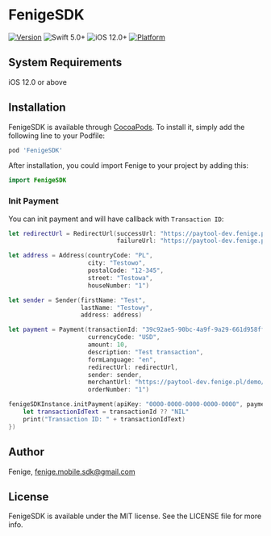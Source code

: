 # FenigeSDK

[![Version](https://img.shields.io/cocoapods/v/FenigeSDK.svg?style=flat)](https://cocoapods.org/pods/FenigeSDK)
![Swift 5.0+](https://img.shields.io/badge/Swift-5.0%2B-orange.svg)
![iOS 12.0+](https://img.shields.io/badge/iOS-12.0%2B-blue.svg)
[![Platform](https://img.shields.io/cocoapods/p/FenigeSDK.svg?style=flat)](https://cocoapods.org/pods/FenigeSDK)

## System Requirements
iOS 12.0 or above

## Installation

FenigeSDK is available through [CocoaPods](https://cocoapods.org). To install
it, simply add the following line to your Podfile:

```ruby
pod 'FenigeSDK'
```

After installation, you could import Fenige to your project by adding this:
```swift
import FenigeSDK
```

### Init Payment

You can init payment and will have callback with `Transaction ID`:
```swift
let redirectUrl = RedirectUrl(successUrl: "https://paytool-dev.fenige.pl/demo/?success=1",
                              failureUrl: "https://paytool-dev.fenige.pl/demo/?success=0")

let address = Address(countryCode: "PL",
                      city: "Testowo",
                      postalCode: "12-345",
                      street: "Testowa",
                      houseNumber: "1")

let sender = Sender(firstName: "Test",
                    lastName: "Testowy",
                    address: address)

let payment = Payment(transactionId: "39c92ae5-90bc-4a9f-9a29-661d958ffa41",
                      currencyCode: "USD",
                      amount: 10,
                      description: "Test transaction",
                      formLanguage: "en",
                      redirectUrl: redirectUrl,
                      sender: sender,
                      merchantUrl: "https://paytool-dev.fenige.pl/demo/",
                      orderNumber: "1")

fenigeSDKInstance.initPayment(apiKey: "0000-0000-0000-0000-0000", payment: payment, containerViewController: self, completion: { [weak self] (transactionId: String?) in
    let transactionIdText = transactionId ?? "NIL"
    print("Transaction ID: " + transactionIdText)
})
```

## Author

Fenige, fenige.mobile.sdk@gmail.com

## License

FenigeSDK is available under the MIT license. See the LICENSE file for more info.
